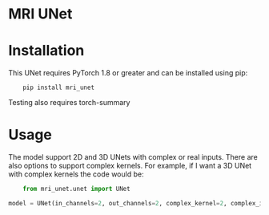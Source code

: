 # MRI UNet

# Installation
This UNet requires PyTorch 1.8 or greater and can be installed using pip:
```
    pip install mri_unet 
```
Testing also requires torch-summary

# Usage
The model support 2D and 3D UNets with complex or real inputs. There are
also options to support complex kernels. For example, if I want a 3D UNet 
with complex kernels the code would be:

```python
    from mri_unet.unet import UNet

model = UNet(in_channels=2, out_channels=2, complex_kernel=2, complex_input=True)
```

